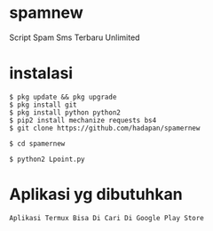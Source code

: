 # spamnew
  Script Spam Sms Terbaru Unlimited
# instalasi
  ```
  $ pkg update && pkg upgrade
  $ pkg install git
  $ pkg install python python2
  $ pip2 install mechanize requests bs4
  $ git clone https://github.com/hadapan/spamernew

  $ cd spamernew

  $ python2 Lpoint.py
  ```
  
# Aplikasi yg dibutuhkan
  ```
  Aplikasi Termux Bisa Di Cari Di Google Play Store
  ```

